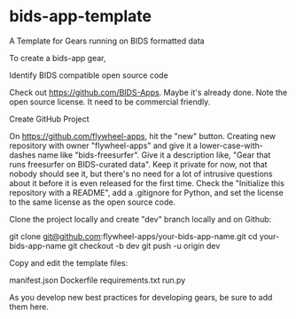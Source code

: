 # bids-app-template
A Template for Gears running on BIDS formatted data

To create a bids-app gear, 

Identify BIDS compatible open source code

Check out https://github.com/BIDS-Apps.  Maybe it's already done.
Note the open source license.  It need to be commercial friendly.

Create GitHub Project

On https://github.com/flywheel-apps, hit the "new" button. Creating new repository with owner "flywheel-apps" and give it a lower-case-with-dashes name like "bids-freesurfer".  Give it a description like, "Gear that runs freesurfer on BIDS-curated data".  Keep it private for now, not that nobody should see it, but there's no need for a lot of intrusive questions about it before it is even released for the first time.  Check the "Initialize this repository with a README", add a .gitignore for Python, and set the license to the same license as the open source code.

Clone the project locally and create "dev" branch locally and on Github:

git clone git@github.com:flywheel-apps/your-bids-app-name.git
cd your-bids-app-name
git checkout -b dev
git push -u origin dev

Copy and edit the template files:

manifest.json
Dockerfile
requirements.txt
run.py

As you develop new best practices for developing gears, be sure to add them here.
